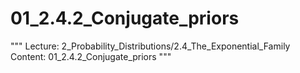 # 01_2.4.2_Conjugate_priors

"""
Lecture: 2_Probability_Distributions/2.4_The_Exponential_Family
Content: 01_2.4.2_Conjugate_priors
"""

